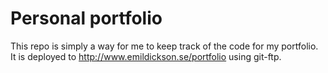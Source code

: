 # Personal portfolio

This repo is simply a way for me to keep track of the code for my portfolio. It is deployed to http://www.emildickson.se/portfolio using git-ftp.
